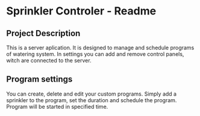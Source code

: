 Sprinkler Controler - Readme
============================

Project Description
-------------------
This is a server aplication. It is designed to manage and schedule programs of watering system. In settings you can add and remove control panels, witch are connected to the server.

Program settings
----------------
You can create, delete and edit your custom programs. Simply add a sprinkler to the program, set the duration and schedule the program. Program will be started in specified time.
